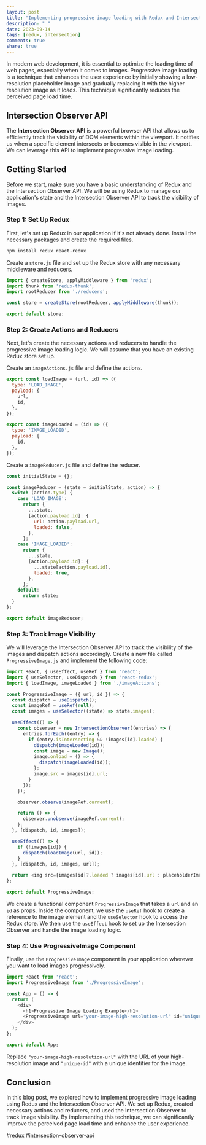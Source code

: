 ```yaml
---
layout: post
title: "Implementing progressive image loading with Redux and Intersection Observer API"
description: " "
date: 2023-09-14
tags: [redux, intersection]
comments: true
share: true
---
```


In modern web development, it is essential to optimize the loading time of web pages, especially when it comes to images. Progressive image loading is a technique that enhances the user experience by initially showing a low-resolution placeholder image and gradually replacing it with the higher resolution image as it loads. This technique significantly reduces the perceived page load time.

## Intersection Observer API

The **Intersection Observer API** is a powerful browser API that allows us to efficiently track the visibility of DOM elements within the viewport. It notifies us when a specific element intersects or becomes visible in the viewport. We can leverage this API to implement progressive image loading.

## Getting Started

Before we start, make sure you have a basic understanding of Redux and the Intersection Observer API. We will be using Redux to manage our application's state and the Intersection Observer API to track the visibility of images.

### Step 1: Set Up Redux

First, let's set up Redux in our application if it's not already done. Install the necessary packages and create the required files.

```bash
npm install redux react-redux
```

Create a `store.js` file and set up the Redux store with any necessary middleware and reducers.

```javascript
import { createStore, applyMiddleware } from 'redux';
import thunk from 'redux-thunk';
import rootReducer from './reducers';

const store = createStore(rootReducer, applyMiddleware(thunk));

export default store;
```

### Step 2: Create Actions and Reducers

Next, let's create the necessary actions and reducers to handle the progressive image loading logic. We will assume that you have an existing Redux store set up.

Create an `imageActions.js` file and define the actions.

```javascript
export const loadImage = (url, id) => ({
  type: 'LOAD_IMAGE',
  payload: {
    url,
    id,
  },
});

export const imageLoaded = (id) => ({
  type: 'IMAGE_LOADED',
  payload: {
    id,
  },
});
```

Create a `imageReducer.js` file and define the reducer.

```javascript
const initialState = {};

const imageReducer = (state = initialState, action) => {
  switch (action.type) {
    case 'LOAD_IMAGE':
      return {
        ...state,
        [action.payload.id]: {
          url: action.payload.url,
          loaded: false,
        },
      };
    case 'IMAGE_LOADED':
      return {
        ...state,
        [action.payload.id]: {
          ...state[action.payload.id],
          loaded: true,
        },
      };
    default:
      return state;
  }
};

export default imageReducer;
```

### Step 3: Track Image Visibility

We will leverage the Intersection Observer API to track the visibility of the images and dispatch actions accordingly. Create a new file called `ProgressiveImage.js` and implement the following code:

```javascript
import React, { useEffect, useRef } from 'react';
import { useSelector, useDispatch } from 'react-redux';
import { loadImage, imageLoaded } from './imageActions';

const ProgressiveImage = ({ url, id }) => {
  const dispatch = useDispatch();
  const imageRef = useRef(null);
  const images = useSelector((state) => state.images);

  useEffect(() => {
    const observer = new IntersectionObserver((entries) => {
      entries.forEach((entry) => {
        if (entry.isIntersecting && !images[id].loaded) {
          dispatch(imageLoaded(id));
          const image = new Image();
          image.onload = () => {
            dispatch(imageLoaded(id));
          };
          image.src = images[id].url;
        }
      });
    });

    observer.observe(imageRef.current);

    return () => {
      observer.unobserve(imageRef.current);
    };
  }, [dispatch, id, images]);

  useEffect(() => {
    if (!images[id]) {
      dispatch(loadImage(url, id));
    }
  }, [dispatch, id, images, url]);

  return <img src={images[id]?.loaded ? images[id].url : placeholderImagePath} ref={imageRef} />;
};

export default ProgressiveImage;
```

We create a functional component `ProgressiveImage` that takes a `url` and an `id` as props. Inside the component, we use the `useRef` hook to create a reference to the image element and the `useSelector` hook to access the Redux store. We then use the `useEffect` hook to set up the Intersection Observer and handle the image loading logic.

### Step 4: Use ProgressiveImage Component

Finally, use the `ProgressiveImage` component in your application wherever you want to load images progressively.

```javascript
import React from 'react';
import ProgressiveImage from './ProgressiveImage';

const App = () => {
  return (
    <div>
      <h1>Progressive Image Loading Example</h1>
      <ProgressiveImage url="your-image-high-resolution-url" id="unique-id" />
    </div>
  );
};

export default App;
```

Replace `"your-image-high-resolution-url"` with the URL of your high-resolution image and `"unique-id"` with a unique identifier for the image.

## Conclusion

In this blog post, we explored how to implement progressive image loading using Redux and the Intersection Observer API. We set up Redux, created necessary actions and reducers, and used the Intersection Observer to track image visibility. By implementing this technique, we can significantly improve the perceived page load time and enhance the user experience.

#redux #intersection-observer-api